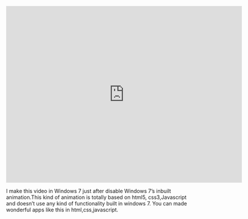 <iframe height="480" src="http://www.youtube.com/embed/hRT2e7hqqjE" frameborder="0" width="640" allowfullscreen="allowfullscreen"></iframe>  

<p>I make this video in Windows 7 just after disable Windows 7’s inbuilt animation.This kind of animation is totally based on html5, css3,Javascript and doesn’t use any kind of functionality built in windows 7. You can made wonderful apps like this in html,css,javascript.</p>
